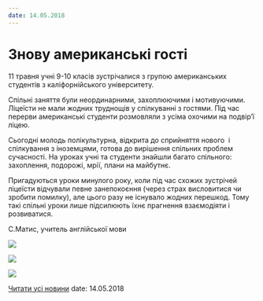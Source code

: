 ```yaml
---
date: 14.05.2018
---
```

# Знову американські  гості

11 травня учні 9-10 класів зустрічалися з групою американських студентів з каліфорнійського університету.

Спільні заняття були неординарними, захоплюючими і мотивуючими. Ліцеїсти не мали жодних труднощів у спілкуванні з гостями. Під час перерви американські студенти розмовляли з усіма охочими на подвір’ї ліцею.

Сьогодні молодь полікультурна, відкрита до сприйняття нового  і спілкування з іноземцями, готова до вирішення спільних проблем сучасності. На уроках учні та студенти знайшли багато спільного: захоплення, подорожі, мрії, плани на майбутнє.

Пригадуються уроки минулого року, коли під час схожих зустрічей ліцеїсти відчували певне занепокоєння (через страх висловитися чи зробити помилку), але цього разу не існувало жодних перешкод. Тому такі спільні уроки лише підсилюють їхнє прагнення взаємодіяти і розвиватися.

С.Матис, учитель англійської мови

![](/images/blog/знову-американські-гості/32425911_1614012082050903_1833527216609165312_n.jpg)

![](/images/blog/знову-американські-гості/32332528_1614012072050904_2538267058517311488_n.jpg)

![](/images/blog/знову-американські-гості/32367257_1614012032050908_7166471740208447488_n.jpg)

[Читати усі новини](/news)
date: 14.05.2018
